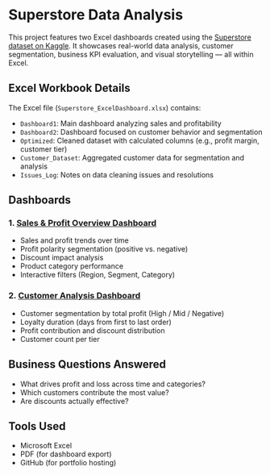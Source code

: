 # Superstore Data Analysis
This project features two Excel dashboards created using the [Superstore dataset on Kaggle](https://www.kaggle.com/datasets/vivek468/superstore-dataset-final/data). It showcases real-world data analysis, customer segmentation, business KPI evaluation, and visual storytelling — all within Excel.

## Excel Workbook Details
The Excel file (`Superstore_ExcelDashboard.xlsx`) contains:
- `Dashboard1`: Main dashboard analyzing sales and profitability
- `Dashboard2`: Dashboard focused on customer behavior and segmentation
- `Optimized`: Cleaned dataset with calculated columns (e.g., profit margin, customer tier)
- `Customer_Dataset`: Aggregated customer data for segmentation and analysis
- `Issues_Log`: Notes on data cleaning issues and resolutions


## Dashboards
### 1. [Sales & Profit Overview Dashboard](./Superstore_OverviewDashboard.pdf)
- Sales and profit trends over time
- Profit polarity segmentation (positive vs. negative)
- Discount impact analysis
- Product category performance
- Interactive filters (Region, Segment, Category)

### 2. [Customer Analysis Dashboard](./Superstore_CustomerDashboard.pdf)
- Customer segmentation by total profit (High / Mid / Negative)
- Loyalty duration (days from first to last order)
- Profit contribution and discount distribution
- Customer count per tier

## Business Questions Answered
- What drives profit and loss across time and categories?
- Which customers contribute the most value?
- Are discounts actually effective?

## Tools Used
- Microsoft Excel
- PDF (for dashboard export)
- GitHub (for portfolio hosting)
